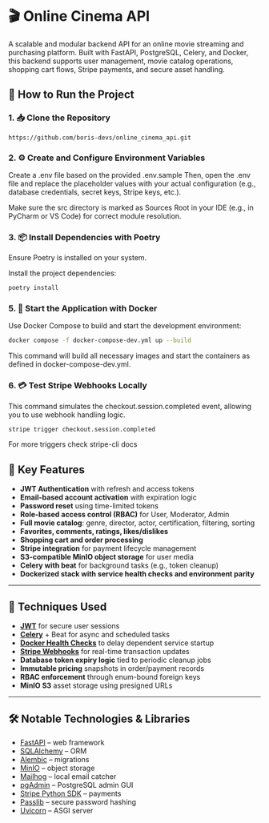 # 🎬 Online Cinema API

A scalable and modular backend API for an online movie streaming and purchasing platform. Built with FastAPI,
PostgreSQL, Celery, and Docker, this backend supports user management, movie catalog operations, shopping cart flows,
Stripe payments, and secure asset handling.

## 🚀 How to Run the Project

### 1. 📥 Clone the Repository

 ```git clone bash 
https://github.com/boris-devs/online_cinema_api.git
```

### 2. ⚙️ Create and Configure Environment Variables
Create a .env file based on the provided .env.sample
Then, open the .env file and replace the placeholder values with your actual configuration (e.g., database credentials, secret keys, Stripe keys, etc.).

Make sure the src directory is marked as Sources Root in your IDE (e.g., in PyCharm or VS Code) for correct module resolution.

### 3. 📦 Install Dependencies with Poetry
Ensure Poetry is installed on your system.

Install the project dependencies:
```bash
poetry install
```
### 5. 🐳 Start the Application with Docker
Use Docker Compose to build and start the development environment:

```bash
docker compose -f docker-compose-dev.yml up --build
```
This command will build all necessary images and start the containers as defined in docker-compose-dev.yml.

### 6. 💳 Test Stripe Webhooks Locally

This command simulates the checkout.session.completed event, allowing you to use webhook handling logic.
```bash
stripe trigger checkout.session.completed
```
For more triggers check stripe-cli docs
## 📌 Key Features

- **JWT Authentication** with refresh and access tokens
- **Email-based account activation** with expiration logic
- **Password reset** using time-limited tokens
- **Role-based access control (RBAC)** for User, Moderator, Admin
- **Full movie catalog**: genre, director, actor, certification, filtering, sorting
- **Favorites, comments, ratings, likes/dislikes**
- **Shopping cart and order processing**
- **Stripe integration** for payment lifecycle management
- **S3-compatible MinIO object storage** for user media
- **Celery with beat** for background tasks (e.g., token cleanup)
- **Dockerized stack with service health checks and environment parity**

---

## 🧠 Techniques Used

- **[JWT](https://developer.mozilla.org/en-US/docs/Web/API/Web_Tokens)** for secure user sessions
- **[Celery](https://docs.celeryq.dev/en/stable/)** + Beat for async and scheduled tasks
- **[Docker Health Checks](https://docs.docker.com/compose/compose-file/compose-file-v3/#healthcheck)** to delay
  dependent service startup
- **[Stripe Webhooks](https://stripe.com/docs/webhooks)** for real-time transaction updates
- **Database token expiry logic** tied to periodic cleanup jobs
- **Immutable pricing** snapshots in order/payment records
- **RBAC enforcement** through enum-bound foreign keys
- **MinIO S3** asset storage using presigned URLs

---

## 🛠 Notable Technologies & Libraries

- [FastAPI](https://fastapi.tiangolo.com/) – web framework
- [SQLAlchemy](https://docs.sqlalchemy.org/) – ORM
- [Alembic](https://alembic.sqlalchemy.org/en/latest/) – migrations
- [MinIO](https://min.io/) – object storage
- [Mailhog](https://github.com/mailhog/MailHog) – local email catcher
- [pgAdmin](https://www.pgadmin.org/) – PostgreSQL admin GUI
- [Stripe Python SDK](https://github.com/stripe/stripe-python) – payments
- [Passlib](https://passlib.readthedocs.io/) – secure password hashing
- [Uvicorn](https://www.uvicorn.org/) – ASGI server  

